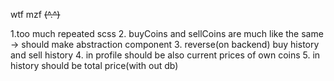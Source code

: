 wtf mzf ~~(^.^)~~

1.too much repeated scss
2. buyCoins and sellCoins are much like the same -> should make abstraction component
3. reverse(on backend) buy history and sell history
4. in profile should be also current prices of own coins
5. in history should be total price(with out db)